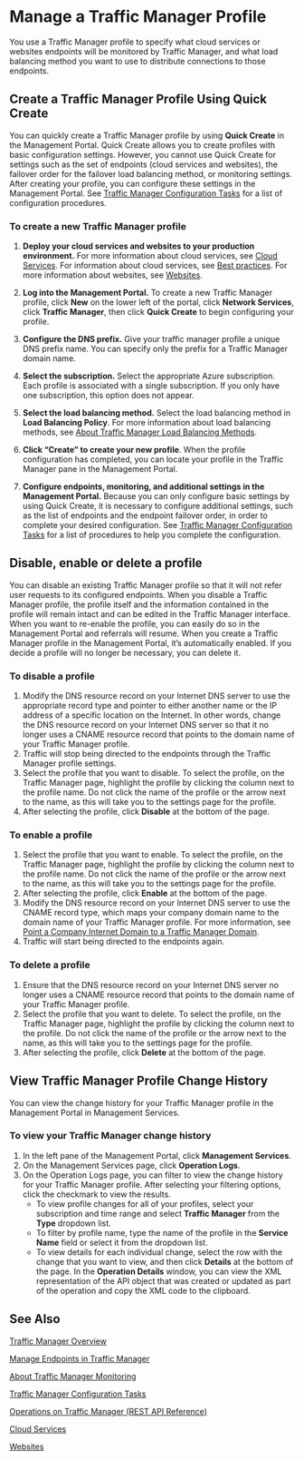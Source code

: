 <properties
   pageTitle="Manage Traffic Manager profiles"
   description="This article will help you create, disable, enable, delete, and view the history of a Traffic Manager profile."
   services="traffic-manager"
   documentationCenter=""
   authors="cherylmc"
   manager="adinah"
   editor="tysonn" />
<tags 
   ms.service="traffic-manager"
   ms.devlang="na"
   ms.topic="article"
   ms.tgt_pltfrm="na"
   ms.workload="infrastructure-services"
   ms.date="02/27/2015"
   ms.author="cherylmc" />

# Manage a Traffic Manager Profile

You use a Traffic Manager profile to specify what cloud services or websites endpoints will be monitored by Traffic Manager, and what load balancing method you want to use to distribute connections to those endpoints. 

## Create a Traffic Manager Profile Using Quick Create

You can quickly create a Traffic Manager profile by using **Quick Create** in the Management Portal. Quick Create allows you to create profiles with basic configuration settings. However, you cannot use Quick Create for settings such as the set of endpoints (cloud services and websites), the failover order for the failover load balancing method, or monitoring settings. After creating your profile, you can configure these settings in the Management Portal. See [Traffic Manager Configuration Tasks](https://msdn.microsoft.com/library/azure/hh744830.aspx) for a list of configuration procedures.

### To create a new Traffic Manager profile

1. **Deploy your cloud services and websites to your production environment.** For more information about cloud services, see [Cloud Services](http://go.microsoft.com/fwlink/p/?LinkId=314074). For information about cloud services, see [Best practices](https://msdn.microsoft.com/library/azure/5229dd1c-5a91-4869-8522-bed8597d9cf5#bkmk_TrafficManagerBestPracticesProfile). For more information about websites, see [Websites](http://go.microsoft.com/fwlink/p/?LinkId=393327).

2. **Log into the Management Portal.** To create a new Traffic Manager profile, click **New** on the lower left of the portal, click **Network Services**, click **Traffic Manager**, then click **Quick Create** to begin configuring your profile.
3. **Configure the DNS prefix.** Give your traffic manager profile a unique DNS prefix name. You can specify only the prefix for a Traffic Manager domain name.
4. **Select the subscription.** Select the appropriate Azure subscription. Each profile is associated with a single subscription. If you only have one subscription, this option does not appear.
5. **Select the load balancing method.** Select the load balancing method in **Load Balancing Policy**. For more information about load balancing methods, see [About Traffic Manager Load Balancing Methods](../traffic-manager-load-balancing-methods).
6. **Click “Create” to create your new profile**. When the profile configuration has completed, you can locate your profile in the Traffic Manager pane in the Management Portal.
7. **Configure endpoints, monitoring, and additional settings in the Management Portal.** Because you can only configure basic settings by using Quick Create, it is necessary to configure additional settings, such as the list of endpoints and the endpoint failover order, in order to complete your desired configuration. See [Traffic Manager Configuration Tasks](https://msdn.microsoft.com/library/azure/hh744830.aspx) for a list of procedures to help you complete the configuration.

## Disable, enable or delete a profile

You can disable an existing Traffic Manager profile so that it will not refer user requests to its configured endpoints. When you disable a Traffic Manager profile, the profile itself and the information contained in the profile will remain intact and can be edited in the Traffic Manager interface. When you want to re-enable the profile, you can easily do so in the Management Portal and referrals will resume. When you create a Traffic Manager profile in the Management Portal, it’s automatically enabled. If you decide a profile will no longer be necessary, you can delete it. 

### To disable a profile

1. Modify the DNS resource record on your Internet DNS server to use the appropriate record type and pointer to either another name or the IP address of a specific location on the Internet. In other words, change the DNS resource record on your Internet DNS server so that it no longer uses a CNAME resource record that points to the domain name of your Traffic Manager profile.
2. Traffic will stop being directed to the endpoints through the Traffic Manager profile settings.
3. Select the profile that you want to disable. To select the profile, on the Traffic Manager page, highlight the profile by clicking the column next to the profile name. Do not click the name of the profile or the arrow next to the name, as this will take you to the settings page for the profile.
4. After selecting the profile, click **Disable** at the bottom of the page.

### To enable a profile

1. Select the profile that you want to enable. To select the profile, on the Traffic Manager page, highlight the profile by clicking the column next to the profile name. Do not click the name of the profile or the arrow next to the name, as this will take you to the settings page for the profile.
2. After selecting the profile, click **Enable** at the bottom of the page.
3. Modify the DNS resource record on your Internet DNS server to use the CNAME record type, which maps your company domain name to the domain name of your Traffic Manager profile. For more information, see [Point a Company Internet Domain to a Traffic Manager Domain](../traffic-manager-point-internet-domain).
4. Traffic will start being directed to the endpoints again.

### To delete a profile

1. Ensure that the DNS resource record on your Internet DNS server no longer uses a CNAME resource record that points to the domain name of your Traffic Manager profile.
2. Select the profile that you want to delete. To select the profile, on the Traffic Manager page, highlight the profile by clicking the column next to the profile. Do not click the name of the profile or the arrow next to the name, as this will take you to the settings page for the profile.
4. After selecting the profile, click **Delete** at the bottom of the page.

## View Traffic Manager Profile Change History

You can view the change history for your Traffic Manager profile in the Management Portal in Management Services.

### To view your Traffic Manager change history

1. In the left pane of the Management Portal, click **Management Services**.
2. On the Management Services page, click **Operation Logs**.
3. On the Operation Logs page, you can filter to view the change history for your Traffic Manager profile. After selecting your filtering options, click the checkmark to view the results.
   - To view profile changes for all of your profiles, select your subscription and time range and select **Traffic Manager** from the **Type** dropdown list.
   - To filter by profile name, type the name of the profile in the **Service Name** field or select it from the dropdown list.
   - To view details for each individual change, select the row with the change that you want to view, and then click **Details** at the bottom of the page. In the **Operation Details** window, you can view the XML representation of the API object that was created or updated as part of the operation and copy the XML code to the clipboard.


## See Also

[Traffic Manager Overview](../traffic-manager-overview)

[Manage Endpoints in Traffic Manager](../traffic-manager-endpoints)

[About Traffic Manager Monitoring](../traffic-manager-monitoring)

[Traffic Manager Configuration Tasks](https://msdn.microsoft.com/library/azure/hh744830.aspx)

[Operations on Traffic Manager (REST API Reference)](http://go.microsoft.com/fwlink/p/?LinkID=313584)

[Cloud Services](http://go.microsoft.com/fwlink/?LinkId=314074)

[Websites](http://go.microsoft.com/fwlink/p/?LinkId=393327)
